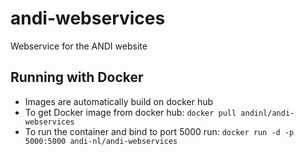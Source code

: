 # andi-webservices
Webservice for the ANDI website

## Running with Docker
* Images are automatically build on docker hub
* To get Docker image from docker hub:
`docker pull andinl/andi-webservices`
* To run the container and bind to port 5000 run: `docker run -d -p 5000:5000 andi-nl/andi-webservices`
